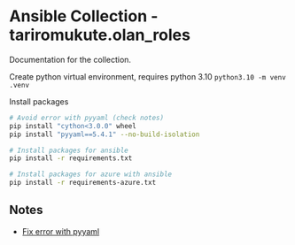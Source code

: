 # Ansible Collection - tariromukute.olan_roles

Documentation for the collection.

Create python virtual environment, requires python 3.10 `python3.10 -m venv .venv`

Install packages

```bash
# Avoid error with pyyaml (check notes)
pip install "cython<3.0.0" wheel
pip install "pyyaml==5.4.1" --no-build-isolation

# Install packages for ansible
pip install -r requirements.txt

# Install packages for azure with ansible
pip install -r requirements-azure.txt
```

## Notes

- [Fix error with pyyaml](https://github.com/yaml/pyyaml/issues/601#issuecomment-1813963845)

